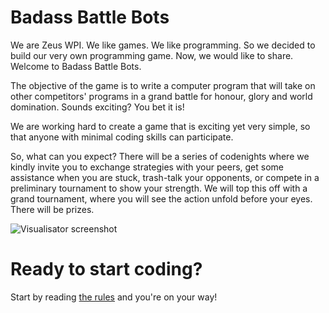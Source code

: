 # Badass Battle Bots

We are Zeus WPI. We like games. We like programming. So we decided to build our
very own programming game. Now, we would like to share. Welcome to Badass Battle
Bots.

The objective of the game is to write a computer program that will take on other
competitors' programs in a grand battle for honour, glory and world domination.
Sounds exciting? You bet it is!

We are working hard to create a game that is exciting yet very simple, so that
anyone with minimal coding skills can participate.

So, what can you expect? There will be a series of codenights where we kindly
invite you to exchange strategies with your peers, get some assistance when
you are stuck, trash-talk your opponents, or compete in a preliminary tournament
to show your strength. We will top this off with a grand tournament, where you
will see the action unfold before your eyes. There will be prizes.

![Visualisator screenshot](static/visualiser_scrot.png)


# Ready to start coding?

Start by reading [the rules](rules) and you're on your way!

